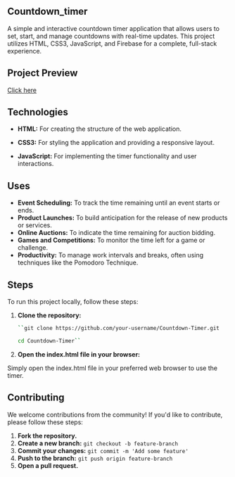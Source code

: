 ## Countdown_timer

A simple and interactive countdown timer application that allows users to set, start, and manage countdowns with real-time updates. This project utilizes HTML, CSS3, JavaScript, and Firebase for a complete, full-stack experience.

## Project Preview

[Click here](https://renuckam.github.io/Countdown_timer/)

## Technologies

  - **HTML:** For creating the structure of the web application.
    
  - **CSS3:** For styling the application and providing a responsive layout.
    
  - **JavaScript:** For implementing the timer functionality and user interactions.

## Uses

  - **Event Scheduling:** To track the time remaining until an event starts or ends.
  - **Product Launches:** To build anticipation for the release of new products or services.
  - **Online Auctions:** To indicate the time remaining for auction bidding.
  - **Games and Competitions:** To monitor the time left for a game or challenge.
  - **Productivity:** To manage work intervals and breaks, often using techniques like the Pomodoro Technique.

## Steps

To run this project locally, follow these steps:

1. **Clone the repository:**
   
   ```bash
   ``git clone https://github.com/your-username/Countdown-Timer.git
   
   cd Countdown-Timer``

2. **Open the index.html file in your browser:**
   
Simply open the index.html file in your preferred web browser to use the timer.   
   

## Contributing

We welcome contributions from the community! If you'd like to contribute, please follow these steps:

1. **Fork the repository.**
2. **Create a new branch:** `git checkout -b feature-branch`
3. **Commit your changes:** `git commit -m 'Add some feature'`
4. **Push to the branch:** `git push origin feature-branch`
5. **Open a pull request.**

   




